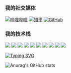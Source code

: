 ### 我的社交媒体

[![哔哩哔哩](https://img.shields.io/badge/dynamic/json?url=https%3A%2F%2Fapi.swo.moe%2Fstats%2Fbilibili%2F1970056592&query=count&color=282c34&label=%E5%93%94%E5%93%A9%E5%93%94%E5%93%A9&labelColor=FE7398&logo=data%3Aimage%2Fpng%3Bbase64%2CiVBORw0KGgoAAAANSUhEUgAAAGAAAABgCAYAAADimHc4AAAD7ElEQVR4nO2dW9WrMBCFK6ESkFAJSKiESqgEHCABCZWAhEpAAhL2ecik5dDc%2FpXLBDLfWnlqy0xmJ5BMQnq5CIIgCIIgCIIgCIIgCEIBAHQAemYfrgCunD6wAKAHsEKxALgx+bCQD8%2FS9tmgVqeDr1lLigDgZvDhXso+K9TyTBQRwRJ8AHjntl0Flh5QRAQK%2FmKxPeayWx2OXpBNBKiHvi34b7T2MC4pAvW6twR%2FRwkRKPizBN8CgEcuESj4Lwm+BwBjahEk+H8EwJRKhOaCDzW8e1JLfkUUH1NgmR3XmHffHR1l+72BSs8d7w8U+JDAnZERQMcV+CtUi7dNqFqibB4J7vtrq7xKCuAasbTMXCL4T+5aVk6+2xHUrWdhruAR6HIJcOeu2UHI8zyAe2ytWfEdWz9PVvQ8YAmIQ5dDAB9LFsMVAv8oMO2zAGrC5WNIarRiAuKR9jYEd9pY08aa6uUzIHGRdkgKd8pY0yc1WjEBAqypDYoAG0QAZkQAZkQAZkQAZk4vANQenjsSzS3I%2FwcSbXU5jQBUkRtdf4Rar90v8kSv3+I3ffCCSpk8I%2Fw+lgDkdI%2Fv2rEp2CaiWm1AsDQLlDAD+dlFXLMeAaCSeLZdaSFE5VUQNot38cKuEeBgAsSuG0flVZBmEanbXfNQAsS0fgBYIn2fIu3%2FBBMHEyBmDXlFfA8IzeHb+Ems4WAChKykrVA9ZfsQTL57jXzRg4A5wC%2FA8N4ADiZAZwm2XjW75Qh2KOTfA0p4kygPw28OJcCVgn3nDnYo2EwEYRgGH0qAMyICMCMCMCMCMCMCMCMCMCMCfP3qwHDOQ4AAUekTk8FaBRihJnZdYbvtCGC7LvmkM63GjVDINPFrQgCq5ETXfmMzI90FXzPvfqt7x4rEu%2FZaEcCUxFvgz2zO+BUn6UkoaEEAsptiMSX5e8FoRYCN7cVgb4Vq7U%2FH50Pq4JNP7Qiw8UFnJwcK+tXy+Wj6PLEvPgHSHv5UgwA1IQIwwyFAyLJin9RoxYgAzAQIkPwNmf26busC+OIx5TDqo5nDT+F%2FSS%2F9CYzwb+No49zNy2evkYv0LywGGAXUvp6eSneycqOic0w20k7CNgKE7jJunSGLACTCxF27ylmQc98T5MQUH49swd+I0HPXslLKnT0N+wnkrTKi9JZL%2FL9i1SorMmdeQ4TQQ7OFMxIMzGD45w8nUL1im7efENZLJpgPSw0pfz0cdt4U3230Td%2FTvx2R6d2FrHhEWLkq5PELOMsRPHCPnAZGv1xJteL7jbJiaW3sB2nDvPC%2FosSYvjRQz4cJ6n7KO3rYQL7M+L6nVtfDVRAEQRAEQRAEQRAEIZ5%2FSAXmdfXaoQsAAAAASUVORK5CYII%3D&suffix=+%E7%B2%89%E4%B8%9D&cacheSeconds=3600)](https://space.bilibili.com/1970056592)
[![知乎](https://img.shields.io/badge/dynamic/json?url=https%3A%2F%2Fapi.swo.moe%2Fstats%2Fzhihu%2Fcheng-feng-fei-he-42&query=count&color=282c34&label=%E7%9F%A5%E4%B9%8E&labelColor=0084ff&logo=zhihu&logoColor=ffffff&suffix=+%E7%B2%89%E4%B8%9D&cacheSeconds=3600)](https://www.zhihu.com/people/cheng-feng-fei-he-42)
[![GitHub](https://img.shields.io/badge/dynamic/json?url=https%3A%2F%2Fapi.swo.moe%2Fstats%2Fgithub%2Fflycran&query=count&color=181717&label=GitHub&labelColor=282c34&logo=github&suffix=+follows&cacheSeconds=3600)](https://github.com/flycran)

### 我的技术栈

![](https://img.shields.io/badge/-HTML5-E34F26?style=flat-square&logo=html5&logoColor=white)
![](https://img.shields.io/badge/-CSS3-0092E8?style=flat-square&logo=CSS3&logoColor=white)
![](https://img.shields.io/badge/-JavaScript-DFB317?style=flat-square&logo=JavaScript&logoColor=white)
![](https://img.shields.io/badge/-TypeScript-3178c6?style=flat-square&logo=TypeScript&logoColor=white)
![](https://img.shields.io/badge/-Sass-CC6699?style=flat-square&logo=Sass&logoColor=white)
![](https://img.shields.io/badge/-Nodejs-43853d?style=flat-square&logo=Node.js&logoColor=white)
![](https://img.shields.io/badge/-JQuery-207BBD?style=flat-square&logo=jQuery&logoColor=white)
![](https://img.shields.io/badge/-VUE-38B87E?style=flat-square&logo=vue.js&logoColor=white)
![](https://img.shields.io/badge/-React-3AB2FB?style=flat-square&logo=React&logoColor=white)
![](https://img.shields.io/badge/-Git-F05032?style=flat-square&logo=Git&logoColor=white)

[![Typing SVG](https://readme-typing-svg.demolab.com?font=Ma+Shan+Zheng&size=26&pause=1000&color=1B95E6&vCenter=true&lines=%E4%B9%A6%E5%B1%B1%E6%9C%89%E8%B7%AF%E5%8B%A4%E4%B8%BA%E5%BE%84%EF%BC%8C%E5%AD%A6%E6%B5%B7%E6%97%A0%E6%B6%AF%E8%8B%A6%E4%BD%9C%E8%88%9F)](https://git.io/typing-svg)

![Anurag's GitHub stats](https://github-readme-stats.vercel.app/api?username=flycran&title_color=0092E8&icon_color=0092E8&show_icons=true&locale=cn)
